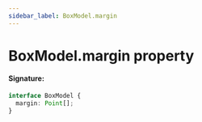 ```yaml
---
sidebar_label: BoxModel.margin
---
```


# BoxModel.margin property

#### Signature:

```typescript
interface BoxModel {
  margin: Point[];
}
```

